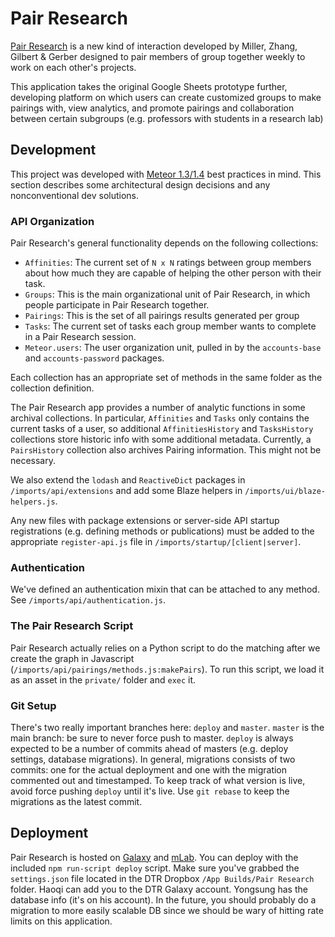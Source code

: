 # Pair Research

[Pair Research](https://groups.csail.mit.edu/uid/other-pubs/cscw14-pair-research.pdf) is a new
kind of interaction developed by Miller, Zhang, Gilbert & Gerber designed to pair members of
group together weekly to work on each other's projects.

This application takes the original Google Sheets prototype further, developing platform on
which users can create customized groups to make pairings with, view analytics, and promote
pairings and collaboration between certain subgroups (e.g. professors with students in a
research lab)

## Development

This project was developed with [Meteor 1.3/1.4](https://guide.meteor.com/) best practices in
mind. This section describes some architectural design decisions and any nonconventional
dev solutions.

### API Organization
Pair Research's general functionality depends on the following collections:

 * `Affinities`: The current set of `N x N` ratings between group members about how much
 they are capable of helping the other person with their task.
 * `Groups`: This is the main organizational unit of Pair Research, in which people
 participate in Pair Research together.
 * `Pairings`: This is the set of all pairings results generated per group
 * `Tasks`: The current set of tasks each group member wants to complete in a Pair Research
 session.
 * `Meteor.users`: The user organization unit, pulled in by the `accounts-base` and
 `accounts-password` packages.
 
Each collection has an appropriate set of methods in the same folder as the collection definition.

The Pair Research app provides a number of analytic functions in some archival collections.
In particular, `Affinities` and `Tasks` only contains the current tasks of a user, so additional
`AffinitiesHistory` and `TasksHistory` collections store historic info with some additional
metadata. Currently, a `PairsHistory` collection also archives Pairing information. This might 
not be necessary.

We also extend the `lodash` and `ReactiveDict` packages in `/imports/api/extensions` and add
some Blaze helpers in `/imports/ui/blaze-helpers.js`.

Any new files with package extensions or server-side API startup registrations (e.g. defining 
methods or publications) must be added to the appropriate `register-api.js` file in 
`/imports/startup/[client|server]`.

### Authentication
We've defined an authentication mixin that can be attached to any method. See 
`/imports/api/authentication.js`.

### The Pair Research Script
Pair Research actually relies on a Python script to do the matching after we create the
graph in Javascript (`/imports/api/pairings/methods.js:makePairs`). To run this script,
we load it as an asset in the `private/` folder and `exec` it.

### Git Setup
There's two really important branches here: `deploy` and `master`. `master` is the main branch: be sure
to never force push to master. `deploy` is always expected to be a number of commits ahead of masters
(e.g. deploy settings, database migrations). In general, migrations consists of two commits: one for the
actual deployment and one with the migration commented out and timestamped. To keep track of what version
is live, avoid force pushing `deploy` until it's live. Use `git rebase` to keep the migrations as the latest commit.

## Deployment
Pair Research is hosted on [Galaxy](https://galaxy.meteor.com) and [mLab](https://mlab.com).
You can deploy with the included `npm run-script deploy` script. Make sure you've grabbed the `settings.json`
file located in the DTR Dropbox `/App Builds/Pair Research` folder. Haoqi can add you to the 
DTR Galaxy account. Yongsung has the database info (it's on his account). In the future,  you
should probably do a migration to more easily scalable DB since we should be wary of hitting
rate limits on this application.